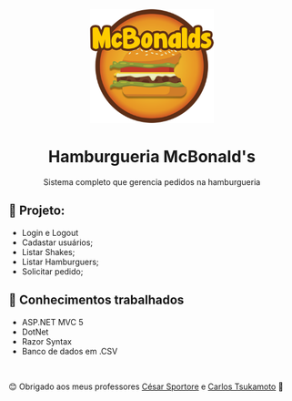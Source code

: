 <p align="center">
  <img src="https://github.com/amadorgabriel/1s2019-mcbonalds/blob/master/web/img/logotipo_mcbonalds.png" height="200px" />  
</p>

<h1 align="center"> Hamburgueria McBonald's </h1>
<p align="center"> Sistema completo que gerencia pedidos na hamburgueria </p>


## 📝 Projeto:
- Login e Logout
- Cadastar usuários;
- Listar Shakes;
- Listar Hamburguers;
- Solicitar pedido;

## 🧠 Conhecimentos trabalhados
- ASP.NET MVC 5 
- DotNet
- Razor Syntax
- Banco de dados em .CSV

&nbsp;

😊 Obrigado aos meus professores [César Sportore](https://www.linkedin.com/in/cesar-sportore/) e [Carlos Tsukamoto](https://github.com/TsukamotoCarlos) 💜 

